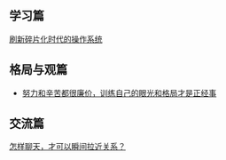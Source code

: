 
## 学习篇
[刷新碎片化时代的操作系统](https://mp.weixin.qq.com/s?__biz=MzAxNzI4MTMwMw==&mid=2651631494&idx=1&sn=0579e7679594203383b72b384e46f429&chksm=801ff7feb7687ee88ecc4bcfaa015f26445bc2139a06bbb565b1b9db3c92c6af02bf06390421&mpshare=1&scene=24&srcid=0624MX9TL4V2gWlY8ELHiqLZ#rd)

## 格局与观篇
- [努力和辛苦都很廉价，训练自己的眼光和格局才是正经事](http://mp.weixin.qq.com/s?__biz=MzA4OTQxODczNA==&mid=2650722343&idx=2&sn=980e33c6ea53ab01b79dfc349706dbb0&chksm=88114ea6bf66c7b037a07357560d2247ff4feb5c31c848d414415cf974931ae8824031a52eb4&mpshare=1&scene=2&srcid=0530ZwK9pURHukXa9p8LOw4d#rd)

## 交流篇
[怎样聊天，才可以瞬间拉近关系？](http://mp.weixin.qq.com/s?__biz=MjM5NDg2NjA4MQ==&mid=2650940458&idx=1&sn=c7a807ca68fdc5762a89574c4bfc6e1d&chksm=bd77b2e48a003bf216ef3419eebd8525d2b5f1d6056a137b57d4f11b836feea9944e2fc9eb6f&mpshare=1&scene=24&srcid=0625sVpD2VT3hKNPKj81P6nY#rd)

